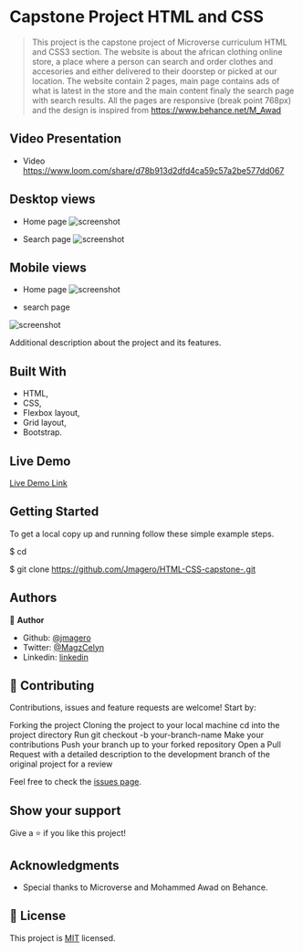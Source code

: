 # Capstone Project HTML and CSS

> This project is the capstone project of Microverse curriculum HTML and CSS3 section. The website is about the african clothing online store, a place where a person can search and order clothes and accesories and either delivered to their doorstep or picked at our location. The website contain 2 pages, main page contains ads of what is latest in the store and the main content finaly the search page with search results. All the pages are responsive (break point 768px) and the design is inspired from https://www.behance.net/M_Awad

## Video Presentation
- Video
https://www.loom.com/share/d78b913d2dfd4ca59c57a2be577dd067

## Desktop views
- Home page
![screenshot](https://user-images.githubusercontent.com/52098394/80976796-8dfb8e00-8e2c-11ea-9af9-0ba4b3518329.png)

- Search page
![screenshot](https://user-images.githubusercontent.com/52098394/80977178-0a8e6c80-8e2d-11ea-8832-863853be8756.png)

## Mobile views
- Home page
![screenshot](https://user-images.githubusercontent.com/52098394/80977376-50e3cb80-8e2d-11ea-8f9c-c166e5ae1b17.png)

- search page

![screenshot](https://user-images.githubusercontent.com/52098394/80977470-6fe25d80-8e2d-11ea-92e6-b9de7dbbe215.png)

Additional description about the project and its features.

## Built With

- HTML,
- CSS,
- Flexbox layout,
- Grid layout,
- Bootstrap.

## Live Demo

[Live Demo Link](https://rawcdn.githack.com/Jmagero/HTML-CSS-capstone-/e838c68a3c7058516703b5b9267607d9bf6e0769/index.html)


## Getting Started

To get a local copy up and running follow these simple example steps.

$ cd

$ git clone https://github.com/Jmagero/HTML-CSS-capstone-.git



## Authors

👤 **Author**

- Github: [@jmagero](https://github.com/Jmagero)
- Twitter: [@MagzCelyn](https://twitter.com/MagzCelyn)
- Linkedin: [linkedin](https://linkedin.com/linkedinhandle)

## 🤝 Contributing

Contributions, issues and feature requests are welcome! Start by:

Forking the project
Cloning the project to your local machine
cd into the project directory
Run git checkout -b your-branch-name
Make your contributions
Push your branch up to your forked repository
Open a Pull Request with a detailed description to the development branch of the original project for a review

Feel free to check the [issues page](https://github.com/Jmagero/HTML-CSS-capstone-/issues).

## Show your support

Give a ⭐️ if you like this project!

## Acknowledgments

- Special thanks to Microverse and Mohammed Awad on Behance.

## 📝 License

This project is [MIT](lic.url) licensed.
